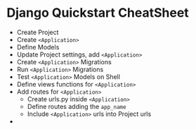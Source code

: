 # Django Quickstart CheatSheet

 - Create Project
 - Create `<Application>`
 - Define Models
 - Update Project settings, add `<Application>`
 - Create `<Application>` Migrations
 - Run `<Application>` Migrations
 - Test `<Application>` Models on Shell
 - Define views functions for `<Application>`
 - Add routes for `<Application>`
	 - Create urls.py inside `<Application>`
	 - Define routes adding the `app_name`
	 - Include `<Application>` urls into Project urls
 - 

<!--stackedit_data:
eyJoaXN0b3J5IjpbLTEwMTc4NTE5MTcsLTMzMjA3MzU4NCw4OT
g5NzQ1ODEsLTIxMzE4NzY5NjJdfQ==
-->